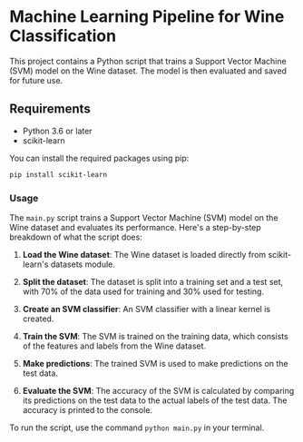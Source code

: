 # Machine Learning Pipeline for Wine Classification

This project contains a Python script that trains a Support Vector Machine (SVM) model on the Wine dataset. The model is then evaluated and saved for future use.

## Requirements

- Python 3.6 or later
- scikit-learn

You can install the required packages using pip:

```bash
pip install scikit-learn
```

### Usage

The `main.py` script trains a Support Vector Machine (SVM) model on the Wine dataset and evaluates its performance. Here's a step-by-step breakdown of what the script does:

1. **Load the Wine dataset**: The Wine dataset is loaded directly from scikit-learn's datasets module.

2. **Split the dataset**: The dataset is split into a training set and a test set, with 70% of the data used for training and 30% used for testing.

3. **Create an SVM classifier**: An SVM classifier with a linear kernel is created.

4. **Train the SVM**: The SVM is trained on the training data, which consists of the features and labels from the Wine dataset.

5. **Make predictions**: The trained SVM is used to make predictions on the test data.

6. **Evaluate the SVM**: The accuracy of the SVM is calculated by comparing its predictions on the test data to the actual labels of the test data. The accuracy is printed to the console.

To run the script, use the command `python main.py` in your terminal.